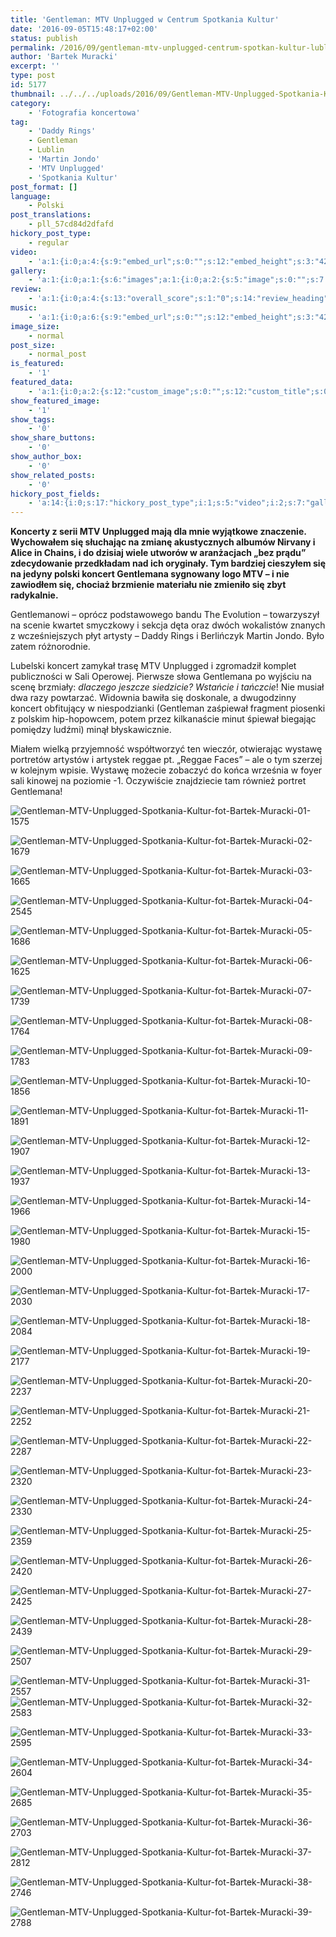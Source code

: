 ```yaml
---
title: 'Gentleman: MTV Unplugged w Centrum Spotkania Kultur'
date: '2016-09-05T15:48:17+02:00'
status: publish
permalink: /2016/09/gentleman-mtv-unplugged-centrum-spotkan-kultur-lublin
author: 'Bartek Muracki'
excerpt: ''
type: post
id: 5177
thumbnail: ../../../uploads/2016/09/Gentleman-MTV-Unplugged-Spotkania-Kultur-fot-Bartek-Muracki-12-1907.jpg
category:
    - 'Fotografia koncertowa'
tag:
    - 'Daddy Rings'
    - Gentleman
    - Lublin
    - 'Martin Jondo'
    - 'MTV Unplugged'
    - 'Spotkania Kultur'
post_format: []
language:
    - Polski
post_translations:
    - pll_57cd84d2dfafd
hickory_post_type:
    - regular
video:
    - 'a:1:{i:0;a:4:{s:9:"embed_url";s:0:"";s:12:"embed_height";s:3:"420";s:15:"self_hosted_url";s:0:"";s:18:"self_hosted_height";s:3:"420";}}'
gallery:
    - 'a:1:{i:0;a:1:{s:6:"images";a:1:{i:0;a:2:{s:5:"image";s:0:"";s:7:"caption";s:0:"";}}}}'
review:
    - 'a:1:{i:0;a:4:{s:13:"overall_score";s:1:"0";s:14:"review_heading";s:0:"";s:12:"summary_text";s:0:"";s:8:"criteria";a:1:{i:0;a:2:{s:4:"name";s:0:"";s:5:"score";s:1:"0";}}}}'
music:
    - 'a:1:{i:0;a:6:{s:9:"embed_url";s:0:"";s:12:"embed_height";s:3:"420";s:16:"soundcloud_embed";s:0:"";s:33:"soundcloud_include_featured_image";s:1:"0";s:13:"spotify_embed";s:0:"";s:30:"spotify_include_featured_image";s:1:"0";}}'
image_size:
    - normal
post_size:
    - normal_post
is_featured:
    - '1'
featured_data:
    - 'a:1:{i:0;a:2:{s:12:"custom_image";s:0:"";s:12:"custom_title";s:0:"";}}'
show_featured_image:
    - '1'
show_tags:
    - '0'
show_share_buttons:
    - '0'
show_author_box:
    - '0'
show_related_posts:
    - '0'
hickory_post_fields:
    - 'a:14:{i:0;s:17:"hickory_post_type";i:1;s:5:"video";i:2;s:7:"gallery";i:3;s:6:"review";i:4;s:5:"music";i:5;s:10:"image_size";i:6;s:9:"post_size";i:7;s:11:"is_featured";i:8;s:13:"featured_data";i:9;s:19:"show_featured_image";i:10;s:9:"show_tags";i:11;s:18:"show_share_buttons";i:12;s:15:"show_author_box";i:13;s:18:"show_related_posts";}'
---
```

**Koncerty z serii MTV Unplugged mają dla mnie wyjątkowe znaczenie. Wychowałem się słuchając na zmianę akustycznych albumów Nirvany i Alice in Chains, i do dzisiaj wiele utworów w aranżacjach „bez prądu” zdecydowanie przedkładam nad ich oryginały. Tym bardziej cieszyłem się na jedyny polski koncert Gentlemana sygnowany logo MTV – i nie zawiodłem się, chociaż brzmienie materiału nie zmieniło się zbyt radykalnie.**

Gentlemanowi – oprócz podstawowego bandu The Evolution – towarzyszył na scenie kwartet smyczkowy i sekcja dęta oraz dwóch wokalistów znanych z wcześniejszych płyt artysty – Daddy Rings i Berlińczyk Martin Jondo. Było zatem różnorodnie.

Lubelski koncert zamykał trasę MTV Unplugged i zgromadził komplet publiczności w Sali Operowej. Pierwsze słowa Gentlemana po wyjściu na scenę brzmiały: *dlaczego jeszcze siedzicie? Wstańcie i tańczcie*! Nie musiał dwa razy powtarzać. Widownia bawiła się doskonale, a dwugodzinny koncert obfitujący w niespodzianki (Gentleman zaśpiewał fragment piosenki z polskim hip-hopowcem, potem przez kilkanaście minut śpiewał biegając pomiędzy ludźmi) minął błyskawicznie.

Miałem wielką przyjemność współtworzyć ten wieczór, otwierając wystawę portretów artystów i artystek reggae pt. „Reggae Faces” – ale o tym szerzej w kolejnym wpisie. Wystawę możecie zobaczyć do końca września w foyer sali kinowej na poziomie -1. Oczywiście znajdziecie tam również portret Gentlemana!

![Gentleman-MTV-Unplugged-Spotkania-Kultur-fot-Bartek-Muracki-01-1575](http://music.bartekmuracki.com/wp-content/uploads/2016/09/Gentleman-MTV-Unplugged-Spotkania-Kultur-fot-Bartek-Muracki-01-1575.jpg)

![Gentleman-MTV-Unplugged-Spotkania-Kultur-fot-Bartek-Muracki-02-1679](http://music.bartekmuracki.com/wp-content/uploads/2016/09/Gentleman-MTV-Unplugged-Spotkania-Kultur-fot-Bartek-Muracki-02-1679.jpg)

![Gentleman-MTV-Unplugged-Spotkania-Kultur-fot-Bartek-Muracki-03-1665](http://music.bartekmuracki.com/wp-content/uploads/2016/09/Gentleman-MTV-Unplugged-Spotkania-Kultur-fot-Bartek-Muracki-03-1665.jpg)

![Gentleman-MTV-Unplugged-Spotkania-Kultur-fot-Bartek-Muracki-04-2545](http://music.bartekmuracki.com/wp-content/uploads/2016/09/Gentleman-MTV-Unplugged-Spotkania-Kultur-fot-Bartek-Muracki-04-2545.jpg)

![Gentleman-MTV-Unplugged-Spotkania-Kultur-fot-Bartek-Muracki-05-1686](http://music.bartekmuracki.com/wp-content/uploads/2016/09/Gentleman-MTV-Unplugged-Spotkania-Kultur-fot-Bartek-Muracki-05-1686.jpg)

![Gentleman-MTV-Unplugged-Spotkania-Kultur-fot-Bartek-Muracki-06-1625](http://music.bartekmuracki.com/wp-content/uploads/2016/09/Gentleman-MTV-Unplugged-Spotkania-Kultur-fot-Bartek-Muracki-06-1625.jpg)

![Gentleman-MTV-Unplugged-Spotkania-Kultur-fot-Bartek-Muracki-07-1739](http://music.bartekmuracki.com/wp-content/uploads/2016/09/Gentleman-MTV-Unplugged-Spotkania-Kultur-fot-Bartek-Muracki-07-1739.jpg)

![Gentleman-MTV-Unplugged-Spotkania-Kultur-fot-Bartek-Muracki-08-1764](http://music.bartekmuracki.com/wp-content/uploads/2016/09/Gentleman-MTV-Unplugged-Spotkania-Kultur-fot-Bartek-Muracki-08-1764-684x1024.jpg)

![Gentleman-MTV-Unplugged-Spotkania-Kultur-fot-Bartek-Muracki-09-1783](http://music.bartekmuracki.com/wp-content/uploads/2016/09/Gentleman-MTV-Unplugged-Spotkania-Kultur-fot-Bartek-Muracki-09-1783-684x1024.jpg)

![Gentleman-MTV-Unplugged-Spotkania-Kultur-fot-Bartek-Muracki-10-1856](http://music.bartekmuracki.com/wp-content/uploads/2016/09/Gentleman-MTV-Unplugged-Spotkania-Kultur-fot-Bartek-Muracki-10-1856.jpg)

![Gentleman-MTV-Unplugged-Spotkania-Kultur-fot-Bartek-Muracki-11-1891](http://music.bartekmuracki.com/wp-content/uploads/2016/09/Gentleman-MTV-Unplugged-Spotkania-Kultur-fot-Bartek-Muracki-11-1891.jpg)

![Gentleman-MTV-Unplugged-Spotkania-Kultur-fot-Bartek-Muracki-12-1907](http://music.bartekmuracki.com/wp-content/uploads/2016/09/Gentleman-MTV-Unplugged-Spotkania-Kultur-fot-Bartek-Muracki-12-1907.jpg)

![Gentleman-MTV-Unplugged-Spotkania-Kultur-fot-Bartek-Muracki-13-1937](http://music.bartekmuracki.com/wp-content/uploads/2016/09/Gentleman-MTV-Unplugged-Spotkania-Kultur-fot-Bartek-Muracki-13-1937.jpg)

![Gentleman-MTV-Unplugged-Spotkania-Kultur-fot-Bartek-Muracki-14-1966](http://music.bartekmuracki.com/wp-content/uploads/2016/09/Gentleman-MTV-Unplugged-Spotkania-Kultur-fot-Bartek-Muracki-14-1966.jpg)

![Gentleman-MTV-Unplugged-Spotkania-Kultur-fot-Bartek-Muracki-15-1980](http://music.bartekmuracki.com/wp-content/uploads/2016/09/Gentleman-MTV-Unplugged-Spotkania-Kultur-fot-Bartek-Muracki-15-1980.jpg)

![Gentleman-MTV-Unplugged-Spotkania-Kultur-fot-Bartek-Muracki-16-2000](http://music.bartekmuracki.com/wp-content/uploads/2016/09/Gentleman-MTV-Unplugged-Spotkania-Kultur-fot-Bartek-Muracki-16-2000.jpg)

![Gentleman-MTV-Unplugged-Spotkania-Kultur-fot-Bartek-Muracki-17-2030](http://music.bartekmuracki.com/wp-content/uploads/2016/09/Gentleman-MTV-Unplugged-Spotkania-Kultur-fot-Bartek-Muracki-17-2030.jpg)

![Gentleman-MTV-Unplugged-Spotkania-Kultur-fot-Bartek-Muracki-18-2084](http://music.bartekmuracki.com/wp-content/uploads/2016/09/Gentleman-MTV-Unplugged-Spotkania-Kultur-fot-Bartek-Muracki-18-2084.jpg)

![Gentleman-MTV-Unplugged-Spotkania-Kultur-fot-Bartek-Muracki-19-2177](http://music.bartekmuracki.com/wp-content/uploads/2016/09/Gentleman-MTV-Unplugged-Spotkania-Kultur-fot-Bartek-Muracki-19-2177.jpg)

![Gentleman-MTV-Unplugged-Spotkania-Kultur-fot-Bartek-Muracki-20-2237](http://music.bartekmuracki.com/wp-content/uploads/2016/09/Gentleman-MTV-Unplugged-Spotkania-Kultur-fot-Bartek-Muracki-20-2237.jpg)

![Gentleman-MTV-Unplugged-Spotkania-Kultur-fot-Bartek-Muracki-21-2252](http://music.bartekmuracki.com/wp-content/uploads/2016/09/Gentleman-MTV-Unplugged-Spotkania-Kultur-fot-Bartek-Muracki-21-2252.jpg)

![Gentleman-MTV-Unplugged-Spotkania-Kultur-fot-Bartek-Muracki-22-2287](http://music.bartekmuracki.com/wp-content/uploads/2016/09/Gentleman-MTV-Unplugged-Spotkania-Kultur-fot-Bartek-Muracki-22-2287.jpg)

![Gentleman-MTV-Unplugged-Spotkania-Kultur-fot-Bartek-Muracki-23-2320](http://music.bartekmuracki.com/wp-content/uploads/2016/09/Gentleman-MTV-Unplugged-Spotkania-Kultur-fot-Bartek-Muracki-23-2320.jpg)

![Gentleman-MTV-Unplugged-Spotkania-Kultur-fot-Bartek-Muracki-24-2330](http://music.bartekmuracki.com/wp-content/uploads/2016/09/Gentleman-MTV-Unplugged-Spotkania-Kultur-fot-Bartek-Muracki-24-2330.jpg)

![Gentleman-MTV-Unplugged-Spotkania-Kultur-fot-Bartek-Muracki-25-2359](http://music.bartekmuracki.com/wp-content/uploads/2016/09/Gentleman-MTV-Unplugged-Spotkania-Kultur-fot-Bartek-Muracki-25-2359.jpg)

![Gentleman-MTV-Unplugged-Spotkania-Kultur-fot-Bartek-Muracki-26-2420](http://music.bartekmuracki.com/wp-content/uploads/2016/09/Gentleman-MTV-Unplugged-Spotkania-Kultur-fot-Bartek-Muracki-26-2420.jpg)

![Gentleman-MTV-Unplugged-Spotkania-Kultur-fot-Bartek-Muracki-27-2425](http://music.bartekmuracki.com/wp-content/uploads/2016/09/Gentleman-MTV-Unplugged-Spotkania-Kultur-fot-Bartek-Muracki-27-2425.jpg)

![Gentleman-MTV-Unplugged-Spotkania-Kultur-fot-Bartek-Muracki-28-2439](http://music.bartekmuracki.com/wp-content/uploads/2016/09/Gentleman-MTV-Unplugged-Spotkania-Kultur-fot-Bartek-Muracki-28-2439.jpg)

![Gentleman-MTV-Unplugged-Spotkania-Kultur-fot-Bartek-Muracki-29-2507](http://music.bartekmuracki.com/wp-content/uploads/2016/09/Gentleman-MTV-Unplugged-Spotkania-Kultur-fot-Bartek-Muracki-29-2507.jpg)

![Gentleman-MTV-Unplugged-Spotkania-Kultur-fot-Bartek-Muracki-31-2557](http://music.bartekmuracki.com/wp-content/uploads/2016/09/Gentleman-MTV-Unplugged-Spotkania-Kultur-fot-Bartek-Muracki-31-2557-684x1024.jpg)  
![Gentleman-MTV-Unplugged-Spotkania-Kultur-fot-Bartek-Muracki-32-2583](http://music.bartekmuracki.com/wp-content/uploads/2016/09/Gentleman-MTV-Unplugged-Spotkania-Kultur-fot-Bartek-Muracki-32-2583.jpg)

![Gentleman-MTV-Unplugged-Spotkania-Kultur-fot-Bartek-Muracki-33-2595](http://music.bartekmuracki.com/wp-content/uploads/2016/09/Gentleman-MTV-Unplugged-Spotkania-Kultur-fot-Bartek-Muracki-33-2595-684x1024.jpg)

![Gentleman-MTV-Unplugged-Spotkania-Kultur-fot-Bartek-Muracki-34-2604](http://music.bartekmuracki.com/wp-content/uploads/2016/09/Gentleman-MTV-Unplugged-Spotkania-Kultur-fot-Bartek-Muracki-34-2604.jpg)

![Gentleman-MTV-Unplugged-Spotkania-Kultur-fot-Bartek-Muracki-35-2685](http://music.bartekmuracki.com/wp-content/uploads/2016/09/Gentleman-MTV-Unplugged-Spotkania-Kultur-fot-Bartek-Muracki-35-2685.jpg)

![Gentleman-MTV-Unplugged-Spotkania-Kultur-fot-Bartek-Muracki-36-2703](http://music.bartekmuracki.com/wp-content/uploads/2016/09/Gentleman-MTV-Unplugged-Spotkania-Kultur-fot-Bartek-Muracki-36-2703.jpg)

![Gentleman-MTV-Unplugged-Spotkania-Kultur-fot-Bartek-Muracki-37-2812](http://music.bartekmuracki.com/wp-content/uploads/2016/09/Gentleman-MTV-Unplugged-Spotkania-Kultur-fot-Bartek-Muracki-37-2812.jpg)

![Gentleman-MTV-Unplugged-Spotkania-Kultur-fot-Bartek-Muracki-38-2746](http://music.bartekmuracki.com/wp-content/uploads/2016/09/Gentleman-MTV-Unplugged-Spotkania-Kultur-fot-Bartek-Muracki-38-2746.jpg)

![Gentleman-MTV-Unplugged-Spotkania-Kultur-fot-Bartek-Muracki-39-2788](http://music.bartekmuracki.com/wp-content/uploads/2016/09/Gentleman-MTV-Unplugged-Spotkania-Kultur-fot-Bartek-Muracki-39-2788.jpg)